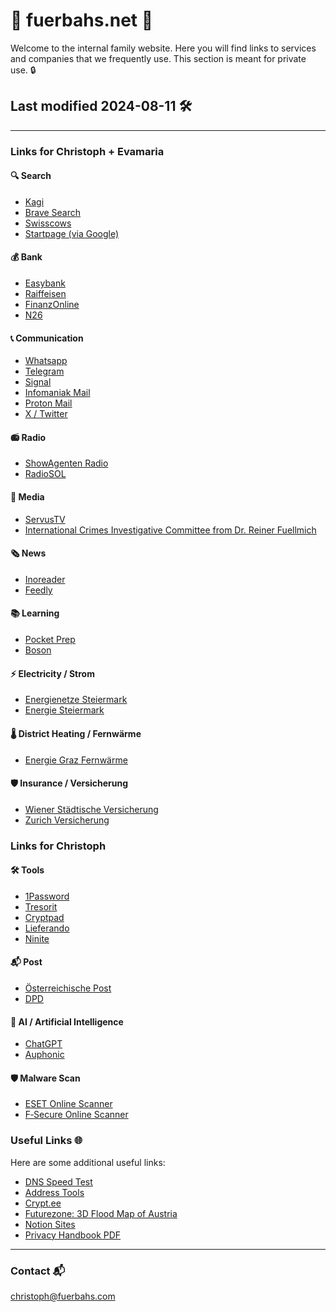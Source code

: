 <html>
<meta name="robots" content="noindex, nofollow">
</html>

# 🔐 fuerbahs.net 🔐

Welcome to the internal family website. Here you will find links to services and companies that we frequently use. This section is meant for private use. 🔒

## Last modified 2024-08-11 🛠️

---

### Links for Christoph + Evamaria

#### 🔍 Search

- [Kagi](https://kagi.com)
- [Brave Search](https://search.brave.com)
- [Swisscows](https://swisscows.com)
- [Startpage (via Google)](https://www.startpage.com)

#### 💰 Bank

- [Easybank](https://ebanking.easybank.at)
- [Raiffeisen](https://mein.elba.raiffeisen.at)
- [FinanzOnline](https://finanzonline.bmf.gv.at)
- [N26](https://n26.com)

#### 📞 Communication

- [Whatsapp](https://web.whatsapp.com)
- [Telegram](https://web.telegram.org)
- [Signal](https://www.signal.org)
- [Infomaniak Mail](https://ksuite.infomaniak.com/mail)
- [Proton Mail](https://mail.proton.me)
- [X / Twitter](https://x.com)

#### 📻 Radio

- [ShowAgenten Radio](https://showagenten.de)
- [RadioSOL](https://www.radiosol.at)

#### 📰 Media

- [ServusTV](https://www.servustv.com)
- [International Crimes Investigative Committee from Dr. Reiner Fuellmich](https://icic.law)

#### 🗞️ News

- [Inoreader](https://www.inoreader.com)
- [Feedly](https://feedly.com)

#### 📚 Learning

- [Pocket Prep](https://study.pocketprep.com)
- [Boson](https://www.boson.com)

#### ⚡ Electricity / Strom

- [Energienetze Steiermark](https://portal.e-netze.at)
- [Energie Steiermark](https://kundenportal.e-steiermark.com)

#### 🌡️ District Heating / Fernwärme

- [Energie Graz Fernwärme](https://portal.energie-graz.at)

#### 🛡️ Insurance / Versicherung

- [Wiener Städtische Versicherung](https://kundenportal.wienerstaedtische.at)
- [Zurich Versicherung](https://meine.zurich.at/meinezurich)

### Links for Christoph

#### 🛠️ Tools

- [1Password](https://www.1password.com)
- [Tresorit](https://tresorit.com)
- [Cryptpad](https://cryptpad.fr)
- [Lieferando](https://www.lieferando.at)
- [Ninite](https://ninite.com)

#### 📬 Post

- [Österreichische Post](https://www.post.at)
- [DPD](https://www.mydpd.at)

#### 🤖 AI / Artificial Intelligence

- [ChatGPT](https://chat.openai.com)
- [Auphonic](https://auphonic.com)

#### 🛡️ Malware Scan

- [ESET Online Scanner](https://www.eset.com/int/home/online-scanner/)
- [F‑Secure Online Scanner](https://www.f-secure.com/en/online-scanner)


### Useful Links 🌐

Here are some additional useful links:

- [DNS Speed Test](https://dnsspeedtest.online)
- [Address Tools](https://www.addr.tools)
- [Crypt.ee](https://crypt.ee/)
- [Futurezone: 3D Flood Map of Austria](https://futurezone.at/digital-life/3d-karte-hochwasser-oesterreich-hora-hochwassergefahr-risiko/402912820)
- [Notion Sites](https://stadt-bremerhaven.de/notion-sites-einfaches-erstellen-von-website/)
- [Privacy Handbook PDF](https://www.privacy-handbuch.de/download/privacy-handbuch.pdf)


---

### Contact 📬

[christoph@fuerbahs.com](mailto:christoph@fuerbahs.com)
